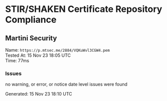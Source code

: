# STIR/SHAKEN Certificate Repository Compliance

## Martini Security

Name: `https://p.mtsec.me/2884/VQKuWvl3CGW4.pem`\
Tested At: 15 Nov 23 18:05 UTC\
Time: 77ms

### Issues

no warning, or error, or notice date level issues were found

Generated: 15 Nov 23 18:10 UTC